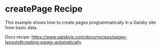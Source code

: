 # createPage Recipe

This example shows how to create pages programmatically in a Gatsby site from basic data.

Docs recipe: <https://www.gatsbyjs.com/docs/recipes/pages-layouts#creating-pages-automatically>
